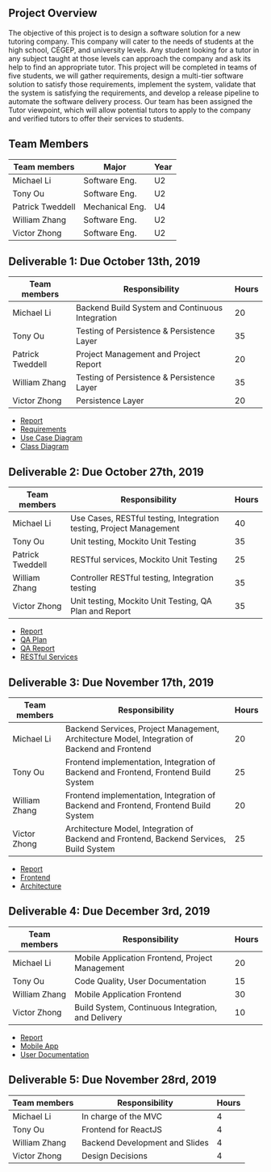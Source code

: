 ﻿## Project Overview
The objective of this project is to design a software solution for a new tutoring company. This company will cater to the needs of students at the high school, CÉGEP, and university levels. Any student looking for a tutor in any subject taught at those levels can approach the company and ask its help to find an appropriate tutor. This project will be completed in teams of five students, we will gather requirements, design a multi-tier software solution to satisfy those requirements, implement the system, validate that the system is satisfying the requirements, and develop a release pipeline to automate the software delivery process. Our team has been assigned the Tutor viewpoint, which will allow potential tutors to apply to the company and verified tutors to offer their services to students.

## Team Members
|  Team members   |	     Major     |Year|
|-----------------|----------------|----|
|    Michael Li   |  Software Eng. | U2 |
|    Tony Ou      |  Software Eng. | U2 |
| Patrick Tweddell| Mechanical Eng.| U4 |
|  William Zhang  |  Software Eng. | U2 |
|  Victor Zhong   |  Software Eng. | U2 |

## Deliverable 1: Due October 13th, 2019
|  Team members   |	     Responsibility     | Hours|
|-----------------|-------------------------|------|
|    Michael Li   | Backend Build System and Continuous Integration  | 20 |
|    Tony Ou      | Testing of Persistence & Persistence Layer  | 35 |
| Patrick Tweddell| Project Management and Project Report  | 20 |
|  William Zhang  | Testing of Persistence & Persistence Layer  | 35 |
|  Victor Zhong   |  Persistence Layer  | 20 |

   * [Report](https://github.com/McGill-ECSE321-Fall2019/project-group-5/wiki/Report-(Sprint-1))
   * [Requirements](https://github.com/McGill-ECSE321-Fall2019/project-group-5/wiki/Requirements)
   * [Use Case Diagram](https://github.com/McGill-ECSE321-Fall2019/project-group-5/wiki/Use-Case-Diagram)
   * [Class Diagram](https://github.com/McGill-ECSE321-Fall2019/project-group-5/wiki/Class-Diagram)

## Deliverable 2: Due October 27th, 2019
|  Team members   |	     Responsibility     | Hours|
|-----------------|-------------------------|------|
|    Michael Li   | Use Cases, RESTful testing, Integration testing, Project Management  | 40 |
|    Tony Ou      | Unit testing, Mockito Unit Testing | 35 |
| Patrick Tweddell| RESTful services, Mockito Unit Testing  | 25 |
|  William Zhang  | Controller RESTful testing, Integration testing | 35 |
|  Victor Zhong   | Unit testing, Mockito Unit Testing, QA Plan and Report | 35 |

   * [Report](https://github.com/McGill-ECSE321-Fall2019/project-group-5/wiki/Report-(Sprint-2))
   * [QA Plan](https://github.com/McGill-ECSE321-Fall2019/project-group-5/wiki/software-qa-plan)
   * [QA Report](https://github.com/McGill-ECSE321-Fall2019/project-group-5/wiki/QA-Report)
   * [RESTful Services](https://github.com/McGill-ECSE321-Fall2019/project-group-5/wiki/RESTful-Services)
   
## Deliverable 3: Due November 17th, 2019
|  Team members   |	     Responsibility     | Hours|
|-----------------|-------------------------|------|
|    Michael Li   | Backend Services, Project Management, Architecture Model, Integration of Backend and Frontend  | 20 |
|    Tony Ou      | Frontend implementation, Integration of Backend and Frontend, Frontend Build System | 25 |
|  William Zhang  | Frontend implementation, Integration of Backend and Frontend, Frontend Build System | 20 |
|  Victor Zhong   | Architecture Model, Integration of Backend and Frontend, Backend Services, Build System  | 25 |

* [Report](https://github.com/McGill-ECSE321-Fall2019/project-group-5/wiki/Report-(Sprint-3))
* [Frontend](https://github.com/McGill-ECSE321-Fall2019/project-group-5/wiki/Frontend)
* [Architecture](https://github.com/McGill-ECSE321-Fall2019/project-group-5/wiki/Architecture)

## Deliverable 4: Due December 3rd, 2019
|  Team members   |	     Responsibility     | Hours|
|-----------------|-------------------------|------|
|    Michael Li   | Mobile Application Frontend, Project Management | 20 |
|    Tony Ou      | Code Quality, User Documentation | 15 |
|  William Zhang  | Mobile Application Frontend | 30 |
|  Victor Zhong   | Build System, Continuous Integration, and Delivery | 10 |
* [Report](https://github.com/McGill-ECSE321-Fall2019/project-group-5/wiki/Report-(Sprint-4))
* [Mobile App](https://github.com/McGill-ECSE321-Fall2019/project-group-5/wiki/Mobile-Application)
* [User Documentation](https://github.com/McGill-ECSE321-Fall2019/project-group-5/wiki/User-Documentation)

## Deliverable 5: Due November 28rd, 2019
|  Team members   |	     Responsibility     | Hours|
|-----------------|-------------------------|------|
|    Michael Li   | In charge of the MVC | 4 |
|    Tony Ou      | Frontend for ReactJS | 4 |
|  William Zhang  | Backend Development and Slides | 4 |
|  Victor Zhong   | Design Decisions | 4 |

